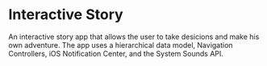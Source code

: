 # Interactive Story
An interactive story app that allows the user to take desicions and make his own adventure. The app uses a hierarchical data model, Navigation Controllers, iOS Notification Center, and the System Sounds API.
